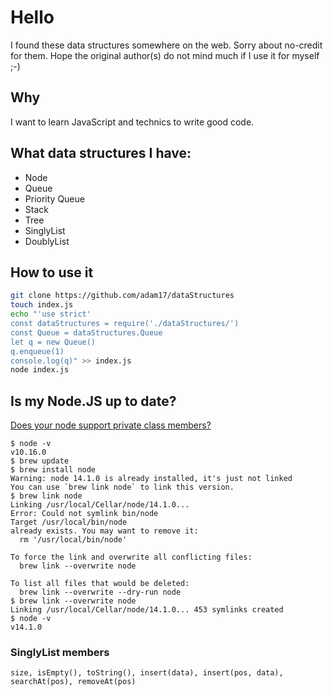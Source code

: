# Hello

I found these data structures somewhere on the web. Sorry about no-credit for them.
Hope the original author(s) do not mind much if I use it for myself ;-)

## Why

I want to learn JavaScript and technics to write good code.

## What data structures I have:

- Node
- Queue
- Priority Queue
- Stack
- Tree
- SinglyList
- DoublyList

## How to use it

```sh
git clone https://github.com/adam17/dataStructures
touch index.js
echo "'use strict'
const dataStructures = require('./dataStructures/')
const Queue = dataStructures.Queue
let q = new Queue()
q.enqueue(1)
console.log(q)" >> index.js
node index.js
```

## Is my Node.JS up to date?

[Does your node support private class members?](https://node.green/#ESNEXT-candidate--stage-3--instance-class-fields-private-instance-class-fields-initializers)

```
$ node -v
v10.16.0
$ brew update
$ brew install node
Warning: node 14.1.0 is already installed, it's just not linked
You can use `brew link node` to link this version.
$ brew link node
Linking /usr/local/Cellar/node/14.1.0... 
Error: Could not symlink bin/node
Target /usr/local/bin/node
already exists. You may want to remove it:
  rm '/usr/local/bin/node'

To force the link and overwrite all conflicting files:
  brew link --overwrite node

To list all files that would be deleted:
  brew link --overwrite --dry-run node
$ brew link --overwrite node
Linking /usr/local/Cellar/node/14.1.0... 453 symlinks created
$ node -v
v14.1.0
```

### SinglyList members
`size, isEmpty(), toString(), insert(data), insert(pos, data), searchAt(pos), removeAt(pos)`

